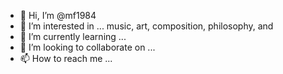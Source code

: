 - 👋 Hi, I’m @mf1984
- 👀 I’m interested in ... music, art, composition, philosophy, and 
- 🌱 I’m currently learning ...
- 💞️ I’m looking to collaborate on ...
- 📫 How to reach me ...

<!---
mf1984/mf1984 is a ✨ special ✨ repository because its `README.md` (this file) appears on your GitHub profile.
You can click the Preview link to take a look at your changes.
--->

